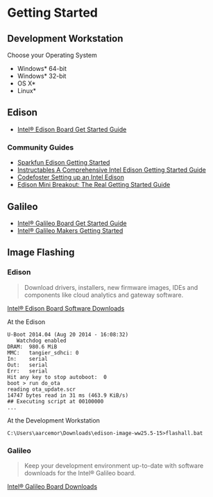 Getting Started
==

## Development Workstation

Choose your Operating System

- Windows* 64-bit
- Windows* 32-bit
- OS X*
- Linux*

## Edison

* [Intel® Edison Board Get Started Guide](https://software.intel.com/en-us/iot/library/edison-getting-started)

### Community Guides

* [Sparkfun Edison Getting Started](https://learn.sparkfun.com/tutorials/edison-getting-started-guide)
* [Instructables A Comprehensive Intel Edison Getting Started Guide](http://www.instructables.com/id/A-Comprehensive-Intel-Edison-Getting-Started-Guide/)
* [Codefoster Setting up an Intel Edison](http://www.codefoster.com/edison-setup/)
* [Edison Mini Breakout: The Real Getting Started Guide](http://blog.microcasts.tv/2014/10/16/edison-mini-breakout-the-real-getting-started-guide)

## Galileo

* [Intel® Galileo Board Get Started Guide](https://software.intel.com/en-us/iot/library/galileo-getting-started)
* [Intel® Galileo Makers Getting Started](https://communities.intel.com/community/makers/galileo/getting-started)

## Image Flashing

### Edison

> Download drivers, installers, new firmware images, IDEs and components like cloud analytics and gateway software.

[Intel® Edison Board Software Downloads](https://software.intel.com/en-us/iot/hardware/edison/downloads)

At the Edison

    U-Boot 2014.04 (Aug 20 2014 - 16:08:32)
       Watchdog enabled
    DRAM:  980.6 MiB
    MMC:   tangier_sdhci: 0
    In:    serial
    Out:   serial
    Err:   serial
    Hit any key to stop autoboot:  0
    boot > run do_ota
    reading ota_update.scr
    14747 bytes read in 31 ms (463.9 KiB/s)
    ## Executing script at 00100000
    ...
 
At the Development Workstation

    C:\Users\aarcemor\Downloads\edison-image-ww25.5-15>flashall.bat

### Galileo

> Keep your development environment up-to-date with software downloads for the Intel® Galileo board.

[Intel® Galileo Board Downloads](https://software.intel.com/en-us/iot/hardware/galileo/downloads)

